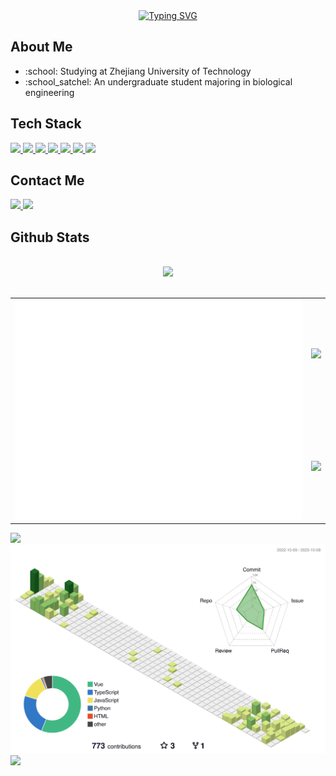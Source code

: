 <div align="center">
    <a href="https://git.io/typing-svg"><img
            src="https://readme-typing-svg.herokuapp.com?font=Fira+Code&weight=600&pause=1000&center=true&vCenter=true&width=435&lines=%3C+Hello+world!+%2F%3E;4+%3D%3D%3D+2+*+2;A%E2%89%A100+T%E2%89%A110+G%E2%89%A101+C%E2%89%A111;Biology%26Informatics%3D%EF%BC%9F"
            alt="Typing SVG" /></a>
</div>

<h2>About Me</h2>
<ul>
    <li>:school: Studying at Zhejiang University of Technology</li>
    <li>:school_satchel: An undergraduate student majoring in biological engineering</li>
</ul>
<h2>Tech Stack</h2>
<div>
    <a href="https://developer.mozilla.org/en-US/docs/learn/JavaScript">
        <img src="https://img.shields.io/badge/-JavaScript-F7DF1E?style=flat-square&logo=JavaScript&logoColor=white" />
    </a>
    <a href="https://vuejs.org/">
        <img src="https://img.shields.io/badge/-VUEJS-4FC08D?style=flat-square&logo=Vue.js&logoColor=white" />
    </a>
    <a href="https://www.python.org/">
        <img src="https://img.shields.io/badge/-Python-3776AB?style=flat-square&logo=Python&logoColor=white" />
    </a>
    <a href="https://www.php.net/">
        <img src="https://img.shields.io/badge/-PHP-777BB4?style=flat-square&logo=PHP&logoColor=white" />
    </a>
    <a href="https://www.electronjs.org/">
        <img src="https://img.shields.io/badge/-Electron-47848F?style=flat-square&logo=Electron&logoColor=white" />
    </a>
    <a href="https://git-scm.com/">
        <img src="https://img.shields.io/badge/-Git-F05032?style=flat-square&logo=Git&logoColor=white" />
    </a>
    <a>
        <img src="https://img.shields.io/badge/-C++-00599C?style=flat-square&logo=C%2B%2B&logoColor=white" />
    </a>

</div>

<h2>Contact Me</h2>
<div>
    <a href="https://github.com/497363983">
        <img src="https://img.shields.io/badge/-GitHub-181717?style=flat-square&logo=GitHub&logoColor=white" />
    </a>
    <a href="https://gitlab.igem.org/sky1">
        <img src="https://img.shields.io/badge/-GitLab%20of%20iGEM-63ae72?style=flat-square&logo=GitLab&logoColor=white" />
    </a>
</div>
<h2>Github Stats</h2>
<br />
<div align="center">
    <picture>
        <source srcset="https://streak-stats.demolab.com?user=497363983&theme=dark"
            media="(prefers-color-scheme: dark)" />
        <source srcset="https://streak-stats.demolab.com?user=497363983&theme=default"
            media="(prefers-color-scheme: light), (prefers-color-scheme: no-preference)" />
        <img src="https://streak-stats.demolab.com?user=497363983&theme=default" />
    </picture>
</div>
<br />
<table>
    <tr>
        <td rowspan="2">
            <a align="left" href="https://metrics.lecoq.io/">
                <img src="/github-metrics.svg" />
            </a>
        </td>
        <td colspan="1">
            <picture>
                <source
                    srcset="https://github-readme-stats.vercel.app/api?username=497363983&show_icons=true&theme=dark&card_width=500&custom_title=GitHub%20Stats&hide_border=true&bg_color=0e1116"
                    media="(prefers-color-scheme: dark)" />
                <source
                    srcset="https://github-readme-stats.vercel.app/api?username=497363983&show_icons=true&card_width=500&custom_title=GitHub%20Stats&hide_border=true"
                    media="(prefers-color-scheme: light), (prefers-color-scheme: no-preference)" />
                <img
                    src="https://github-readme-stats.vercel.app/api?username=497363983&show_icons=true&card_width=500&custom_title=GitHub%20Stats&hide_border=true" />
            </picture>
        </td>
    </tr>
    <tr>
        <td colspan="1">
            <picture>
                <source
                    srcset="https://github-readme-stats.vercel.app/api/top-langs/?username=497363983&layout=compact&theme=dark&card_width=500&hide_border=true&bg_color=171b21"
                    media="(prefers-color-scheme: dark)" />
                <source
                    srcset="https://github-readme-stats.vercel.app/api/top-langs/?username=497363983&layout=compact&card_width=500&hide_border=true&bg_color=f6f8fa"
                    media="(prefers-color-scheme: light), (prefers-color-scheme: no-preference)" />
                <img
                    src="https://github-readme-stats.vercel.app/api/top-langs/?username=497363983&layout=compact&card_width=500&hide_border=true" />
            </picture>
        </td>
    </tr>
</table>
<picture>
    <source
        srcset="https://activity-graph.herokuapp.com/graph?username=497363983&theme=github-dark&custom_title=Contribution%20Graph"
        media="(prefers-color-scheme: dark)" />
    <source
        srcset="https://activity-graph.herokuapp.com/graph?username=497363983&theme=github-light&custom_title=Contribution%20Graph"
        media="(prefers-color-scheme: light), (prefers-color-scheme: no-preference)" />
    <img
        src="https://activity-graph.herokuapp.com/graph?username=497363983&theme=github&custom_title=Contribution%20Graph" />
</picture>
<picture>
    <source srcset="/profile-3d-contrib/profile-night-rainbow.svg" media="(prefers-color-scheme: dark)" />
    <source srcset="/profile-3d-contrib/profile-green.svg"
        media="(prefers-color-scheme: light), (prefers-color-scheme: no-preference)" />
    <img src="/profile-3d-contrib/profile-green.svg" />
</picture>
<div>
<img src="https://visitor-badge.glitch.me/badge?page_id=497363983.497363983" />
</div>
